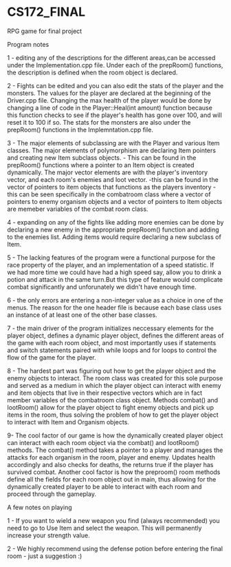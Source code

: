 CS172_FINAL
===========

RPG game for final project

Program notes

1 - 	editing any of the descriptions for the different areas,can be accessed under the Implementation.cpp file.
	Under each of the prepRoom() functions, the description is defined when the room object is declared.

2 - 	Fights can be edited and you can also edit the stats of the player and the monsters.  The values
	for the player are declared at the beginning of the Driver.cpp file.  Changing the max health of the player would be done by
	changing a line of code in the Player::Heal(int amount) function because this function checks to see if the player's health
	has gone over 100, and will reset it to 100 if so.
	The stats for the monsters are also under the prepRoom() functions in the Implemntation.cpp file.

3 -	The major elements of subclassing are with the Player and various Item classes.
	The major elements of polymorphism are declaring Item pointers and creating new Item subclass objects.
		- This can be found in the prepRoom() functions where a pointer to an Item object is created dynamically.
	The major vector elements are with the player's inventory vector, and each room's enemies and loot vector.
		-this can be found in the vector of pointers to item objects that functions as the players inventory
		-this can be seen specifically in the combatroom class where a vector of pointers to enemy organism objects and a vector of
		pointers to Item objects are memeber variables of the combat room class.

4 - 	expanding on any of the fights like adding more enemies can be done by declaring a new enemy in the appropriate
	prepRoom() function and adding to the enemies list.  Adding items would require declaring a new subclass of Item.

5 - 	The lacking features of the program were a functional purpose for the race property of the player, and an implementation of a speed
	statistic. If we had more time we could have had a high speed say, allow you to drink a potion and attack in the same turn.But
	this type of feature would complicate combat significantly and unforunately we didn't have enough time.

6 - 	the only errors are entering a non-integer value as a choice in one of the menus. The reason for the one header file is because
	each base class uses an instance of at least one of the other base classes.

7 -	the main driver of the program initializes neccessary elements for the player object, defines a dynamic player object, defines the 
	different areas of the game with each room object, and most importantly uses if statements and switch statements paired with while 
	loops and for loops to control the flow of the game for the player.

8 -	The hardest part was figuring out how to get the player object and the enemy objects to interact. The room class was created for this
	sole purpose and served as a medium in which the player object can interact with enemy and item objects that live in their respective 
	vectors which are in fact member variables of the combatroom class object. Methods combat() and lootRoom() allow for the player object 
	to fight enemy objects and pick up items in the room, thus solving the problem of how to get the player object to interact with Item 
	and Organism objects.

9-	The cool factor of our game is how the dynamically created player object can interact with each room object via the combat() and 
	lootRoom() methods. The combat() method takes a pointer to a player and manages the attacks for each organism in the room, player and
	enemy. Updates health accordingly and also checks for deaths, the returns true if the player has survived combat. 
	Another cool factor is how the preproom() room methods define all the fields for each room object out in main, thus allowing for the 
	dynamically created player to be able to interact with each room and proceed through the gameplay.
	
A few notes on playing

1 - 	If you want to wield a new weapon you find (always recommended) you need to go to Use Item and select the weapon.  This will
	permanently increase your strength value.

2 - 	We highly recommend using the defense potion before entering the final room - just a suggestion :)

